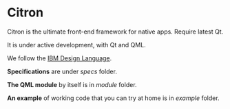 # Citron
Citron is the ultimate front-end framework for native apps. Require latest Qt.

It is under active development, with Qt and QML.

We follow the [IBM Design Language](https://www.ibm.com/design/language).

**Specifications** are under *specs* folder.

**The QML module** by itself is in *module* folder.

**An example** of working code that you can try at home is in *example* folder.